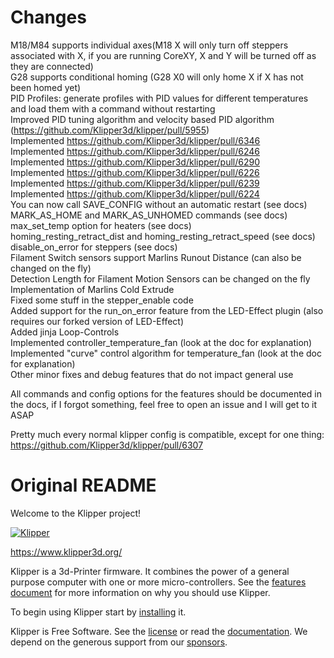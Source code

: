 # Changes
M18/M84 supports individual axes(M18 X will only turn off steppers associated with X, if you are running CoreXY, X and Y will be turned off as they are connected)<br>
G28 supports conditional homing (G28 X0 will only home X if X has not been homed yet)<br>
PID Profiles: generate profiles with PID values for different temperatures and load them with a command without restarting<br>
Improved PID tuning algorithm and velocity based PID algorithm (https://github.com/Klipper3d/klipper/pull/5955)<br>
Implemented https://github.com/Klipper3d/klipper/pull/6346 <br>
Implemented https://github.com/Klipper3d/klipper/pull/6246 <br>
Implemented https://github.com/Klipper3d/klipper/pull/6290 <br>
Implemented https://github.com/Klipper3d/klipper/pull/6226 <br>
Implemented https://github.com/Klipper3d/klipper/pull/6239 <br>
Implemented https://github.com/Klipper3d/klipper/pull/6224 <br>
You can now call SAVE_CONFIG without an automatic restart (see docs) <br>
MARK_AS_HOME and MARK_AS_UNHOMED commands (see docs) <br>
max_set_temp option for heaters (see docs) <br>
homing_resting_retract_dist and homing_resting_retract_speed (see docs) <br>
disable_on_error for steppers (see docs) <br>
Filament Switch sensors support Marlins Runout Distance (can also be changed on the fly) <br>
Detection Length for Filament Motion Sensors can be changed on the fly <br>
Implementation of Marlins Cold Extrude<br>
Fixed some stuff in the stepper_enable code<br>
Added support for the run_on_error feature from the LED-Effect plugin (also requires our forked version of LED-Effect)<br>
Added jinja Loop-Controls<br>
Implemented controller_temperature_fan (look at the doc for explanation)<br>
Implemented "curve" control algorithm for temperature_fan (look at the doc for explanation)<br>
Other minor fixes and debug features that do not impact general use<br>

All commands and config options for the features should be documented in the docs, if I forgot something, feel free to open an issue and I will get to it ASAP<br>

Pretty much every normal klipper config is compatible, except for one thing: https://github.com/Klipper3d/klipper/pull/6307<br>



# Original README
Welcome to the Klipper project!

[![Klipper](docs/img/klipper-logo-small.png)](https://www.klipper3d.org/)

https://www.klipper3d.org/

Klipper is a 3d-Printer firmware. It combines the power of a general
purpose computer with one or more micro-controllers. See the
[features document](https://www.klipper3d.org/Features.html) for more
information on why you should use Klipper.

To begin using Klipper start by
[installing](https://www.klipper3d.org/Installation.html) it.

Klipper is Free Software. See the [license](COPYING) or read the
[documentation](https://www.klipper3d.org/Overview.html). We depend on
the generous support from our
[sponsors](https://www.klipper3d.org/Sponsors.html).

